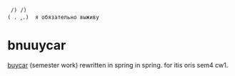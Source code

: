 ```
 /) /)
( . ‸.)  я обязательно выживу
```
# bnuuycar
[buycar](https://github.com/grand0/buycar) (semester work) rewritten in spring in spring. for itis oris sem4 cw1.

